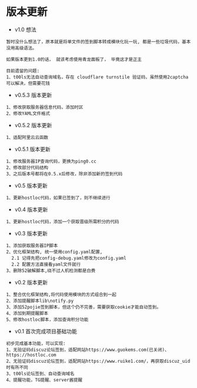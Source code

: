 # 版本更新

- v1.0 想法

```
暂时没什么想法了，原本就是将单文件的签到脚本转成模块化玩一玩, 都是一些垃圾代码，基本没用高级语法。

如果版本更到1.0的话， 就该考虑使用青龙面板了， 毕竟这才是正主

目前遗留的问题:
1、t00ls无法自动查询域名，存在 cloudflare turnstile 验证码，虽然使用2captcha可以解决，但需要花钱
```
- v0.5.3 版本更新

```
1、修改获取服务器信息代码，添加时区
2、修改YAML文件格式
```

- v0.5.2 版本更新

```
1、适配阿里云云函数
```
- v0.5.1 版本更新

```
1、修改服务器IP查询代码，更换为ping0.cc
2、修改部分代码结构
3、之后版本号都将在0.5.x后修改，除非添加新的签到代码
```
- v0.5 版本更新

```
1、更新hostloc代码，如果已签到了，则不继续进行
```

- v0.4 版本更新

```
1、更新hostloc代码，添加一个获取晋级所需积分的代码
```

- v0.3 版本更新

```
1、添加获取服务器IP脚本
2、优化框架结构, 统一使用config.yaml配置, 
  2.1 记得先把config-debug.yaml修改为config.yaml
  2.2 配置方法直接看yaml文件就行
3、删除52破解脚本,绕不过人机检测都是白费
```

- v0.2 版本更新

```
1、整合优化框架结构,将代码使用模块的方式组合到一起
2、添加提醒脚本lib\notify.py
3、添加52pojie签到脚本，但这个仍不完善，需要获取cookie才能自动签到。
4、添加到期提醒脚本
5、修改hostloc脚本，添加查询积分功能
```


- v0.1 首次完成项目基础功能

```
初步完成基本功能，可以实现:
1、无验证码discuz论坛签到，适配网站https://www.guokems.com(已关闭)、https://hostloc.com
2、无验证码discuz论坛签到，适配网站https://www.ruike1.com/，再获取discuz_uid时有所不同
3、t00ls论坛签到、自动查询域名
4、提醒功能，TG提醒、server酱提醒
```

